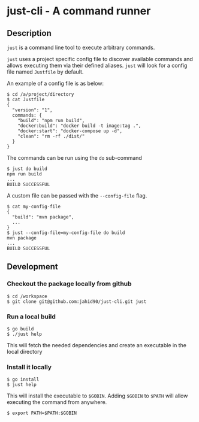 # just-cli - A command runner

## Description

`just` is a command line tool to execute arbitrary commands.

`just` uses a project specific config file to discover available commands and allows executing them via their defined aliases.
`just` will look for a config file named `Justfile` by default.

An example of a config file is as below:

```
$ cd /a/project/directory
$ cat Justfile
{
  "version": "1",
  commands: {
    "build": "npm run build",
    "docker:build": "docker build -t image:tag .",
    "docker:start": "docker-compose up -d",
    "clean": "rm -rf ./dist/"
  }
}
```
The commands can be run using the `do` sub-command

```
$ just do build
npm run build
...
BUILD SUCCESSFUL
```

A custom file can be passed with the `--config-file` flag.

```
$ cat my-config-file
{
  "build": "mvn package",
  ...
}
$ just --config-file=my-config-file do build
mvn package
...
BUILD SUCCESSFUL
```

## Development

### Checkout the package locally from github
```
$ cd /workspace
$ git clone git@github.com:jahid90/just-cli.git just
```
### Run a local build
```
$ go build
$ ./just help
```
This will fetch the needed dependencies and create an executable in the local directory

### Install it locally
```
$ go install
$ just help
```
This will install the executable to `$GOBIN`. Adding `$GOBIN` to `$PATH` will allow executing the command from anywhere.

```
$ export PATH=$PATH:$GOBIN
```
